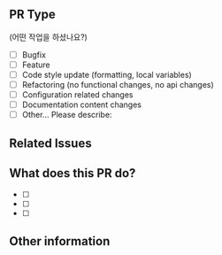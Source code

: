 ## PR Type

(어떤 작업을 하셨나요?)

<!-- 'x'를 이용하여 이 PR에 적용되는 항목을 확인해주세요. -->

- [ ] Bugfix
- [ ] Feature
- [ ] Code style update (formatting, local variables)
- [ ] Refactoring (no functional changes, no api changes)
- [ ] Configuration related changes
- [ ] Documentation content changes
- [ ] Other... Please describe:

## Related Issues

<!--#을 눌러 이슈와 연결해주세요-->

## What does this PR do?

<!--무엇을 하셨나요?-->

- [ ]
- [ ]
- [ ]

## Other information

<!--참고한 자료, 추가적인 사항, 기타 의견-->
